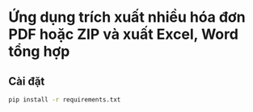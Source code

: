 # Ứng dụng trích xuất nhiều hóa đơn PDF hoặc ZIP và xuất Excel, Word tổng hợp

## Cài đặt

```bash
pip install -r requirements.txt
